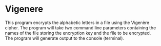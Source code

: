# Vigenere
This program encrypts the alphabetic letters in a file using the Vigenère cipher. The program will take two command line parameters containing the names of the file storing the encryption key and the file to be encrypted. The program will generate output to the console (terminal).
